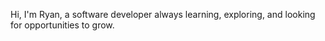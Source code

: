 Hi, I'm Ryan, a software developer always learning, exploring, and looking for opportunities to grow.
